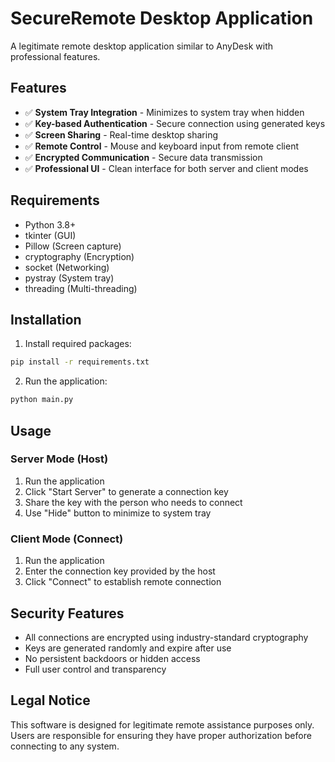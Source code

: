 # SecureRemote Desktop Application

A legitimate remote desktop application similar to AnyDesk with professional features.

## Features

- ✅ **System Tray Integration** - Minimizes to system tray when hidden
- ✅ **Key-based Authentication** - Secure connection using generated keys
- ✅ **Screen Sharing** - Real-time desktop sharing
- ✅ **Remote Control** - Mouse and keyboard input from remote client
- ✅ **Encrypted Communication** - Secure data transmission
- ✅ **Professional UI** - Clean interface for both server and client modes

## Requirements

- Python 3.8+
- tkinter (GUI)
- Pillow (Screen capture)
- cryptography (Encryption)
- socket (Networking)
- pystray (System tray)
- threading (Multi-threading)

## Installation

1. Install required packages:
```bash
pip install -r requirements.txt
```

2. Run the application:
```bash
python main.py
```

## Usage

### Server Mode (Host)
1. Run the application
2. Click "Start Server" to generate a connection key
3. Share the key with the person who needs to connect
4. Use "Hide" button to minimize to system tray

### Client Mode (Connect)
1. Run the application
2. Enter the connection key provided by the host
3. Click "Connect" to establish remote connection

## Security Features

- All connections are encrypted using industry-standard cryptography
- Keys are generated randomly and expire after use
- No persistent backdoors or hidden access
- Full user control and transparency

## Legal Notice

This software is designed for legitimate remote assistance purposes only. 
Users are responsible for ensuring they have proper authorization before 
connecting to any system.
